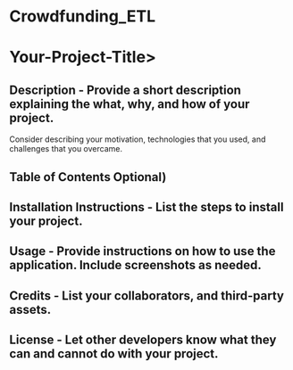 # Crowdfunding_ETL
# Your-Project-Title>
## Description - Provide a short description explaining the what, why, and how of your project.
Consider describing your motivation, technologies that you used, and challenges that you
overcame.
## Table of Contents Optional)
## Installation Instructions - List the steps to install your project.
## Usage - Provide instructions on how to use the application. Include screenshots as needed.
## Credits - List your collaborators, and third-party assets.
## License - Let other developers know what they can and cannot do with your project.
